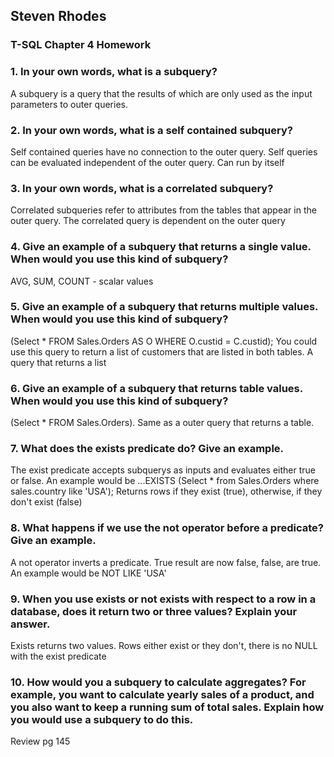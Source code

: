 ## Steven Rhodes
### T-SQL Chapter 4 Homework

### 1. In your own words, what is a subquery?
A subquery is a query that the results of which are only used as the input parameters to outer queries.
### 2. In your own words, what is a self contained subquery?
Self contained queries have no connection to the outer query. Self queries can be evaluated independent of the outer query. Can run by itself
### 3. In your own words, what is a correlated subquery?
Correlated subqueries refer to attributes from the tables that appear in the outer query. The correlated query is dependent on the outer query
### 4. Give an example of a subquery that returns a single value. When would you use this kind of subquery?
AVG, SUM, COUNT - scalar values
### 5. Give an example of a subquery that returns multiple values. When would you use this kind of subquery?
(Select * FROM Sales.Orders AS O WHERE O.custid = C.custid); You could use this query to return a list of customers that are listed in both tables. A query that returns a list
### 6. Give an example of a subquery that returns table values. When would you use this kind of subquery?
(Select * FROM Sales.Orders). Same as a outer query that returns a table.
### 7. What does the exists predicate do? Give an example.
The exist predicate accepts subquerys as inputs and evaluates either true or false. An example would be ...EXISTS (Select * from Sales.Orders where sales.country like 'USA');
Returns rows if they exist (true), otherwise, if they don't exist (false)
### 8. What happens if we use the not operator before a predicate? Give an example.
A not operator inverts a predicate. True result are now false, false, are true. An example would be NOT LIKE 'USA'
### 9. When you use exists or not exists with respect to a row in a database, does it return two or three values? Explain your answer.
Exists returns two values. Rows either exist or they don't, there is no NULL with the exist predicate

### 10. How would you a subquery to calculate aggregates? For example, you want to calculate yearly sales of a product, and you also want to keep a running sum of total sales. Explain how you would use a subquery to do this.
Review pg 145